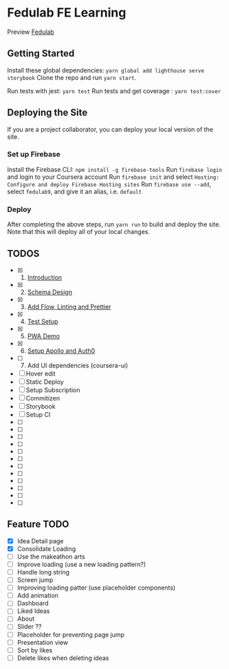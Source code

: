 # Fedulab FE Learning
 Preview [Fedulab](http://fedulab.com)
## Getting Started
Install these global dependencies: `yarn global add lighthouse serve storybook`
Clone the repo and run `yarn start`.

Run tests with jest: `yarn test`
Run tests and get coverage : `yarn test:cover`

## Deploying the Site
If you are a project collaborator, you can deploy your local version of the site.

### Set up Firebase
Install the Firebase CLI: `npm install -g firebase-tools`
Run `firebase login` and login to your Coursera account
Run `firebase init` and select `Hosting: Configure and deploy Firebase Hosting sites`
Run `firebase use --add`, select `fedulab9`, and give it an alias, i.e. `default`

### Deploy
After completing the above steps, run `yarn run` to build and deploy the site.
Note that this will deploy all of your local changes.

## TODOS
- [x] 1. [Introduction](learn/1_Introduction.md)
- [x] 2. [Schema Design](learn/2_Schema_Design.md)
- [x] 3. [Add Flow, Linting and Prettier](learn/3_Add_Flow_Linting_and_Prettier.md)
- [x] 4. [Test Setup](learn/4_Test_Setup.md)
- [x] 5. [PWA Demo](learn/5_PWA_DEMO.md)
- [x] 6. [Setup Apollo and Auth0](learn/6_SETUP_APOLLO_AND_ADD_AUTH0.md)
- [ ] 7. Add UI dependencies (coursera-ui)
- [ ] Hover edit
- [ ] Static Deploy
- [ ] Setup Subscription
- [ ] Commitizen
- [ ] Storybook
- [ ] Setup CI
- [ ]
- [ ]
- [ ]
- [ ]
- [ ]
- [ ]
- [ ]
- [ ]
- [ ]
- [ ]
- [ ]
- [ ]



## Feature TODO
- [x] Idea Detail page
- [x] Consolidate Loading
- [ ] Use the makeathon arts  
- [ ] Improve loading (use a new loading pattern?)
- [ ] Handle long string
- [ ] Screen jump  
- [ ] Improving loading patter (use placeholder components)
- [ ] Add animation
- [ ] Dashboard
- [ ] Liked Ideas
- [ ] About
- [ ] Slider ??
- [ ] Placeholder for preventing page jump
- [ ] Presentation view
- [ ] Sort by likes
- [ ] Delete likes when deleting ideas
